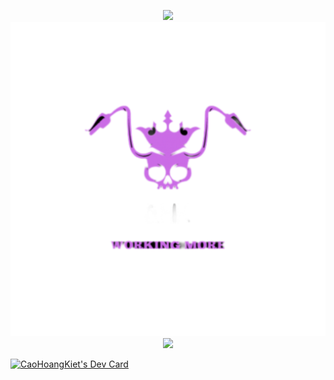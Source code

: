 <p align="center">
 <img width="200px" src="https://media4.giphy.com/media/eLw1b6BOoLoQJNy6PJ/giphy.gif"> 
 <img width="800px" src="CHK-logo_thumbnail.png"> 
 <img width="200px" src="https://media4.giphy.com/media/eLw1b6BOoLoQJNy6PJ/giphy.gif"> 
 </p>
<a href="https://app.daily.dev/kietcaohoang"><img src="https://api.daily.dev/devcards/deede1ea79544dcabd8053c94fde5bca.png?r=mua" width="400" alt="CaoHoangKiet's Dev Card"/></a>
